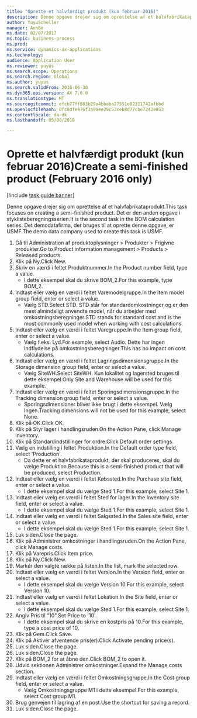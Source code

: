 ```yaml
--- 
title: "Oprette et halvfærdigt produkt (kun februar 2016)"
description: Denne opgave drejer sig om oprettelse af et halvfabrikataprodukt.
author: YuyuScheller
manager: AnnBe
ms.date: 02/07/2017
ms.topic: business-process
ms.prod: 
ms.service: dynamics-ax-applications
ms.technology: 
audience: Application User
ms.reviewer: yuyus
ms.search.scope: Operations
ms.search.region: Global
ms.author: yuyus
ms.search.validFrom: 2016-06-30
ms.dyn365.ops.version: AX 7.0.0
ms.translationtype: HT
ms.sourcegitcommit: efcb77ff883b29a4bbaba27551e02311742afbbd
ms.openlocfilehash: 0fc8dfe976f3a9aee29c53ceb8d77cbe7242e053
ms.contentlocale: da-dk
ms.lasthandoff: 05/08/2018

---
```

# <a name="create-a-semi-finished-product-february-2016-only"></a><span data-ttu-id="4312a-103">Oprette et halvfærdigt produkt (kun februar 2016)</span><span class="sxs-lookup"><span data-stu-id="4312a-103">Create a semi-finished product (February 2016 only)</span></span>

[!include [task guide banner](../../includes/task-guide-banner.md)]

<span data-ttu-id="4312a-104">Denne opgave drejer sig om oprettelse af et halvfabrikataprodukt.</span><span class="sxs-lookup"><span data-stu-id="4312a-104">This task focuses on creating a semi-finished product.</span></span> <span data-ttu-id="4312a-105">Det er den anden opgave i styklisteberegningsserien.</span><span class="sxs-lookup"><span data-stu-id="4312a-105">It is the second task in the BOM calculation series.</span></span> <span data-ttu-id="4312a-106">Det demodatafirma, der bruges til at oprette denne opgave, er USMF.</span><span class="sxs-lookup"><span data-stu-id="4312a-106">The demo data company used to create this task is USMF.</span></span>

1. <span data-ttu-id="4312a-107">Gå til Administration af produktoplysninger > Produkter > Frigivne produkter.</span><span class="sxs-lookup"><span data-stu-id="4312a-107">Go to Product information management > Products > Released products.</span></span>
2. <span data-ttu-id="4312a-108">Klik på Ny.</span><span class="sxs-lookup"><span data-stu-id="4312a-108">Click New.</span></span>
3. <span data-ttu-id="4312a-109">Skriv en værdi i feltet Produktnummer.</span><span class="sxs-lookup"><span data-stu-id="4312a-109">In the Product number field, type a value.</span></span>
    * <span data-ttu-id="4312a-110">I dette eksempel skal du skrive BOM_2.</span><span class="sxs-lookup"><span data-stu-id="4312a-110">For this example, type BOM_2.</span></span>  
4. <span data-ttu-id="4312a-111">Indtast eller vælg en værdi i feltet Varemodelgruppe.</span><span class="sxs-lookup"><span data-stu-id="4312a-111">In the Item model group field, enter or select a value.</span></span>
    * <span data-ttu-id="4312a-112">Vælg STD.</span><span class="sxs-lookup"><span data-stu-id="4312a-112">Select STD.</span></span> <span data-ttu-id="4312a-113">STD står for standardomkostninger og er den mest almindeligt anvendte model, når du arbejder med omkostningsberegninger.</span><span class="sxs-lookup"><span data-stu-id="4312a-113">STD stands for standard cost and is the most commonly used model when working with cost calculations.</span></span>  
5. <span data-ttu-id="4312a-114">Indtast eller vælg en værdi i feltet Varegruppe.</span><span class="sxs-lookup"><span data-stu-id="4312a-114">In the Item group field, enter or select a value.</span></span>
    * <span data-ttu-id="4312a-115">Vælg f.eks. Lyd.</span><span class="sxs-lookup"><span data-stu-id="4312a-115">For example, select Audio.</span></span> <span data-ttu-id="4312a-116">Dette har ingen indflydelse på omkostningsberegninger.</span><span class="sxs-lookup"><span data-stu-id="4312a-116">This has no impact on cost calculations.</span></span>  
6. <span data-ttu-id="4312a-117">Indtast eller vælg en værdi i feltet Lagringsdimensionsgruppe.</span><span class="sxs-lookup"><span data-stu-id="4312a-117">In the Storage dimension group field, enter or select a value.</span></span>
    * <span data-ttu-id="4312a-118">Vælg SiteWH.</span><span class="sxs-lookup"><span data-stu-id="4312a-118">Select SiteWH.</span></span> <span data-ttu-id="4312a-119">Kun lokalitet og lagersted bruges til dette eksempel.</span><span class="sxs-lookup"><span data-stu-id="4312a-119">Only Site and Warehouse will be used for this example.</span></span>  
7. <span data-ttu-id="4312a-120">Indtast eller vælg en værdi i feltet Sporingsdimensionsgruppe.</span><span class="sxs-lookup"><span data-stu-id="4312a-120">In the Tracking dimension group field, enter or select a value.</span></span>
    * <span data-ttu-id="4312a-121">Sporingsdimensioner bliver ikke brugt i dette eksempel. Vælg Ingen.</span><span class="sxs-lookup"><span data-stu-id="4312a-121">Tracking dimensions will not be used for this example, select None.</span></span>  
8. <span data-ttu-id="4312a-122">Klik på OK.</span><span class="sxs-lookup"><span data-stu-id="4312a-122">Click OK.</span></span>
9. <span data-ttu-id="4312a-123">Klik på Styr lager i handlingsruden.</span><span class="sxs-lookup"><span data-stu-id="4312a-123">On the Action Pane, click Manage inventory.</span></span>
10. <span data-ttu-id="4312a-124">Klik på Standardindstillinger for ordre.</span><span class="sxs-lookup"><span data-stu-id="4312a-124">Click Default order settings.</span></span>
11. <span data-ttu-id="4312a-125">Vælg en indstilling i feltet Produktion.</span><span class="sxs-lookup"><span data-stu-id="4312a-125">In the Default order type field, select 'Production'.</span></span>
    * <span data-ttu-id="4312a-126">Da dette er et halvfabrikataprodukt, der skal produceres, skal du vælge Produktion.</span><span class="sxs-lookup"><span data-stu-id="4312a-126">Because this is a semi-finished product that will be produced, select Production.</span></span>  
12. <span data-ttu-id="4312a-127">Indtast eller vælg en værdi i feltet Købssted.</span><span class="sxs-lookup"><span data-stu-id="4312a-127">In the Purchase site field, enter or select a value.</span></span>
    * <span data-ttu-id="4312a-128">I dette eksempel skal du vælge Sted 1.</span><span class="sxs-lookup"><span data-stu-id="4312a-128">For this example, select Site 1.</span></span>  
13. <span data-ttu-id="4312a-129">Indtast eller vælg en værdi i feltet Sted for lager.</span><span class="sxs-lookup"><span data-stu-id="4312a-129">In the Inventory site field, enter or select a value.</span></span>
    * <span data-ttu-id="4312a-130">I dette eksempel skal du vælge Sted 1.</span><span class="sxs-lookup"><span data-stu-id="4312a-130">For this example, select Site 1.</span></span>  
14. <span data-ttu-id="4312a-131">Indtast eller vælg en værdi i feltet Salgssted.</span><span class="sxs-lookup"><span data-stu-id="4312a-131">In the Sales site field, enter or select a value.</span></span>
    * <span data-ttu-id="4312a-132">I dette eksempel skal du vælge Sted 1.</span><span class="sxs-lookup"><span data-stu-id="4312a-132">For this example, select Site 1.</span></span>  
15. <span data-ttu-id="4312a-133">Luk siden.</span><span class="sxs-lookup"><span data-stu-id="4312a-133">Close the page.</span></span>
16. <span data-ttu-id="4312a-134">Klik på Administrer omkostninger i handlingsruden.</span><span class="sxs-lookup"><span data-stu-id="4312a-134">On the Action Pane, click Manage costs.</span></span>
17. <span data-ttu-id="4312a-135">Klik på Varepris.</span><span class="sxs-lookup"><span data-stu-id="4312a-135">Click Item price.</span></span>
18. <span data-ttu-id="4312a-136">Klik på Ny.</span><span class="sxs-lookup"><span data-stu-id="4312a-136">Click New.</span></span>
19. <span data-ttu-id="4312a-137">Markér den valgte række på listen.</span><span class="sxs-lookup"><span data-stu-id="4312a-137">In the list, mark the selected row.</span></span>
20. <span data-ttu-id="4312a-138">Indtast eller vælg en værdi i feltet Version.</span><span class="sxs-lookup"><span data-stu-id="4312a-138">In the Version field, enter or select a value.</span></span>
    * <span data-ttu-id="4312a-139">I dette eksempel skal du vælge Version 10.</span><span class="sxs-lookup"><span data-stu-id="4312a-139">For this example, select Version 10.</span></span>  
21. <span data-ttu-id="4312a-140">Indtast eller vælg en værdi i feltet Lokation.</span><span class="sxs-lookup"><span data-stu-id="4312a-140">In the Site field, enter or select a value.</span></span>
    * <span data-ttu-id="4312a-141">I dette eksempel skal du vælge Sted 1.</span><span class="sxs-lookup"><span data-stu-id="4312a-141">For this example, select Site 1.</span></span>  
22. <span data-ttu-id="4312a-142">Angiv Pris til "10".</span><span class="sxs-lookup"><span data-stu-id="4312a-142">Set Price to '10'.</span></span>
    * <span data-ttu-id="4312a-143">I dette eksempel skal du skrive en kostpris på 10.</span><span class="sxs-lookup"><span data-stu-id="4312a-143">For this example, type a cost price of 10.</span></span>  
23. <span data-ttu-id="4312a-144">Klik på Gem.</span><span class="sxs-lookup"><span data-stu-id="4312a-144">Click Save.</span></span>
24. <span data-ttu-id="4312a-145">Klik på Aktivér afventende pris(er).</span><span class="sxs-lookup"><span data-stu-id="4312a-145">Click Activate pending price(s).</span></span>
25. <span data-ttu-id="4312a-146">Luk siden.</span><span class="sxs-lookup"><span data-stu-id="4312a-146">Close the page.</span></span>
26. <span data-ttu-id="4312a-147">Luk siden.</span><span class="sxs-lookup"><span data-stu-id="4312a-147">Close the page.</span></span>
27. <span data-ttu-id="4312a-148">Klik på BOM_2 for at åbne den.</span><span class="sxs-lookup"><span data-stu-id="4312a-148">Click BOM_2 to open it.</span></span>
28. <span data-ttu-id="4312a-149">Udvid sektionen Administrer omkostninger.</span><span class="sxs-lookup"><span data-stu-id="4312a-149">Expand the Manage costs section.</span></span>
29. <span data-ttu-id="4312a-150">Indtast eller vælg en værdi i feltet Omkostningsgruppe.</span><span class="sxs-lookup"><span data-stu-id="4312a-150">In the Cost group field, enter or select a value.</span></span>
    * <span data-ttu-id="4312a-151">Vælg Omkostningsgruppe M1 i dette eksempel.</span><span class="sxs-lookup"><span data-stu-id="4312a-151">For this example, select Cost group M1.</span></span>  
30. <span data-ttu-id="4312a-152">Brug genvejen til lagring af en post.</span><span class="sxs-lookup"><span data-stu-id="4312a-152">Use the shortcut for saving a record.</span></span>
31. <span data-ttu-id="4312a-153">Luk siden.</span><span class="sxs-lookup"><span data-stu-id="4312a-153">Close the page.</span></span>


